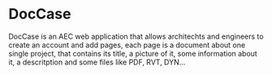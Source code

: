 # DocCase
DocCase is an AEC web application that allows architechts and engineers to create an account and add pages, each page is a document about one single project, that contains its title, a picture of it, some information about it, a descritption and some files like PDF, RVT, DYN... 
